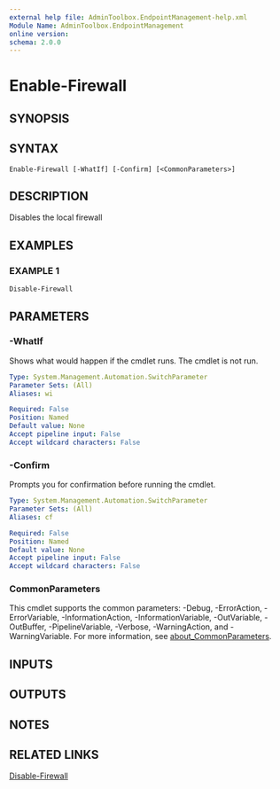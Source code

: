 ```yaml
---
external help file: AdminToolbox.EndpointManagement-help.xml
Module Name: AdminToolbox.EndpointManagement
online version:
schema: 2.0.0
---
```


# Enable-Firewall

## SYNOPSIS

## SYNTAX

```
Enable-Firewall [-WhatIf] [-Confirm] [<CommonParameters>]
```

## DESCRIPTION
Disables the local firewall

## EXAMPLES

### EXAMPLE 1
```
Disable-Firewall
```

## PARAMETERS

### -WhatIf
Shows what would happen if the cmdlet runs.
The cmdlet is not run.

```yaml
Type: System.Management.Automation.SwitchParameter
Parameter Sets: (All)
Aliases: wi

Required: False
Position: Named
Default value: None
Accept pipeline input: False
Accept wildcard characters: False
```

### -Confirm
Prompts you for confirmation before running the cmdlet.

```yaml
Type: System.Management.Automation.SwitchParameter
Parameter Sets: (All)
Aliases: cf

Required: False
Position: Named
Default value: None
Accept pipeline input: False
Accept wildcard characters: False
```

### CommonParameters
This cmdlet supports the common parameters: -Debug, -ErrorAction, -ErrorVariable, -InformationAction, -InformationVariable, -OutVariable, -OutBuffer, -PipelineVariable, -Verbose, -WarningAction, and -WarningVariable. For more information, see [about_CommonParameters](http://go.microsoft.com/fwlink/?LinkID=113216).

## INPUTS

## OUTPUTS

## NOTES

## RELATED LINKS

[Disable-Firewall]()

